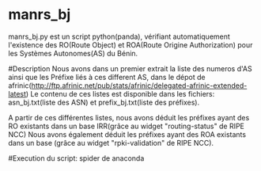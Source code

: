 # manrs_bj 
manrs_bj.py est un script python(panda), vérifiant automatiquement l'existence
des RO(Route Object) et ROA(Route Origine Authorization) pour les Systèmes Autonomes(AS) du Bénin.

#Description
Nous avons dans un premier extrait la liste des numeros d'AS ainsi que les Préfixe liés à ces different AS, dans le dépot  de afrinic(http://ftp.afrinic.net/pub/stats/afrinic/delegated-afrinic-extended-latest) 
Le contenu de ces listes est disponible dans les fichiers: asn_bj.txt(liste des ASN) et prefix_bj.txt(liste des préfixes).

A partir de ces différentes listes, nous avons déduit les préfixes ayant des RO existants dans un base IRR(grâce au widget "routing-status" de RIPE NCC)
Nous avons également déduit les préfixes ayant des ROA existants dans un base (grâce au widget "rpki-validation" de RIPE NCC).

#Execution du script:
spider de anaconda
